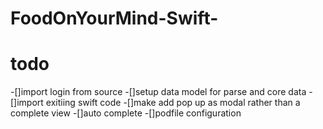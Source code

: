 # FoodOnYourMind-Swift-

# todo
-[]import login from source
-[]setup data model for parse and core data
-[]import exitiing swift code
-[]make add pop up as modal rather than a complete view
-[]auto complete
-[]podfile configuration
